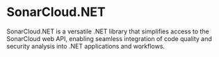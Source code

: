 # SonarCloud.NET
SonarCloud.NET is a versatile .NET library that simplifies access to the SonarCloud web API, enabling seamless integration of code quality and security analysis into .NET applications and workflows.
